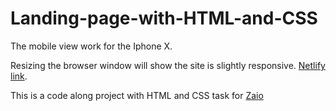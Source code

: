 # Landing-page-with-HTML-and-CSS

The mobile view work for the Iphone X.

Resizing the browser window will show the site is slightly responsive. [Netlify link](https://itsnotthatresponsive.netlify.app).

This is a code along project with HTML and CSS task for [Zaio](https://www.zaio.io/learn)
